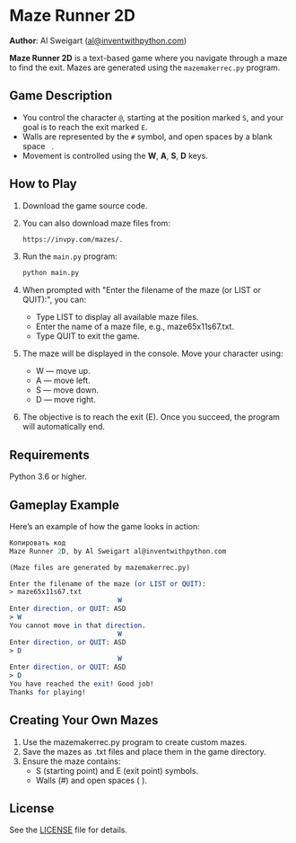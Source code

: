 # Maze Runner 2D
**Author**: Al Sweigart (al@inventwithpython.com)

**Maze Runner 2D** is a text-based game where you navigate through a maze to find the exit. Mazes are generated using the `mazemakerrec.py` program.

## Game Description
- You control the character `@`, starting at the position marked `S`, and your goal is to reach the exit marked `E`.
- Walls are represented by the `#` symbol, and open spaces by a blank space ` `.
- Movement is controlled using the **W**, **A**, **S**, **D** keys.

## How to Play
1. Download the game source code.

2. You can also download maze files from:

   ```bash
   https://invpy.com/mazes/.

3. Run the `main.py` program:
   ```bash
   python main.py

4. When prompted with "Enter the filename of the maze (or LIST or QUIT):", you can:

   - Type LIST to display all available maze files.
   - Enter the name of a maze file, e.g., maze65x11s67.txt.
   - Type QUIT to exit the game.

5. The maze will be displayed in the console. Move your character using:

   - W — move up.
   - A — move left.
   - S — move down.
   - D — move right.

6. The objective is to reach the exit (E). Once you succeed, the program will automatically end.

## Requirements
Python 3.6 or higher.
## Gameplay Example

Here’s an example of how the game looks in action:

```mathematica
Копировать код
Maze Runner 2D, by Al Sweigart al@inventwithpython.com

(Maze files are generated by mazemakerrec.py)

Enter the filename of the maze (or LIST or QUIT):
> maze65x11s67.txt
                           W
Enter direction, or QUIT: ASD
> W
You cannot move in that direction.
                           W
Enter direction, or QUIT: ASD
> D
                           W
Enter direction, or QUIT: ASD
> D
You have reached the exit! Good job!
Thanks for playing!
```

## Creating Your Own Mazes
1. Use the mazemakerrec.py program to create custom mazes.
2. Save the mazes as .txt files and place them in the game directory.
3. Ensure the maze contains:
   - S (starting point) and E (exit point) symbols.
   - Walls (#) and open spaces ( ).

## License
See the [LICENSE](LICENSE) file for details.
